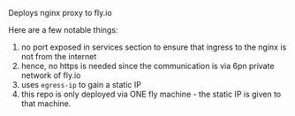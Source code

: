 Deploys nginx proxy to fly.io

Here are a few notable things:

1. no port exposed in services section to ensure that ingress to the nginx is not from the internet
2. hence, no https is needed since the communication is via 6pn private network of fly.io
3. uses `egress-ip` to gain a static IP
4. this repo is only deployed via ONE fly machine - the static IP is given to that machine.